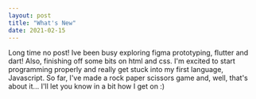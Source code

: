 ```yaml
---
layout: post
title: "What's New"
date: 2021-02-15
---
```


Long time no post! Ive been busy exploring figma prototyping, flutter and dart! Also, finishing off some bits on html and css. I'm excited to start programming properly and really get stuck into my first language, Javascript. So far, I've made a rock paper scissors game and, well, that's about it... I'll let you know in a bit how I get on :)
